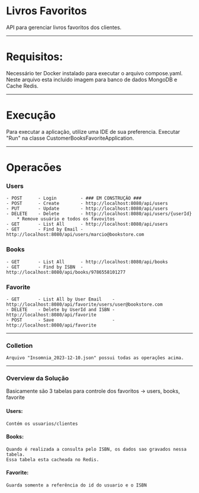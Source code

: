 # Livros Favoritos
API para gerenciar livros favoritos dos clientes.

---
# Requisitos:
Necessário ter Docker instalado para executar o arquivo compose.yaml. 
Neste arquivo esta incluido imagem para banco de dados MongoDB e Cache Redis. 

---
# Execução
Para executar a aplicação, utilize uma IDE de sua preferencia. Executar "Run" na classe CustomerBooksFavoriteApplication.

---
# Operacões
### Users
    - POST      - Login         - ### EM CONSTRUÇÃO ###
    - POST      - Create        - http://localhost:8080/api/users
    - PUT       - Update        - http://localhost:8080/api/users
    - DELETE    - Delete        - http://localhost:8080/api/users/{userId}
        * Remove usuário e todos os favovitos
    - GET       - List All      - http://localhost:8080/api/users
    - GET       - Find by Email - http://localhost:8080/api/users/marcio@bookstore.com
### Books
    - GET       - List All      - http://localhost:8080/api/books
    - GET       - Find by ISBN  - http://localhost:8080/api/books/9786558101277
### Favorite
    - GET       - List All by User Email    - http://localhost:8080/api/favorite/users/user@bookstore.com
    - DELETE    - Delete by UserId and ISBN - http://localhost:8080/api/favorite
    - POST      - Save                      - http://localhost:8080/api/favorite
---
### Colletion
    Arquivo "Insomnia_2023-12-10.json" possui todas as operações acima.

---
### Overview da Solução
Basicamente são 3 tabelas para controle dos favoritos -> users, books, favorite 

#### Users: 
    Contém os usuarios/clientes

#### Books: 
    Quando é realizada a consulta pelo ISBN, os dados sao gravados nessa tabela.
    Essa tabela esta cacheada no Redis.

#### Favorite: 
    Guarda somente a referência do id do usuario e o ISBN